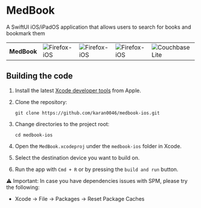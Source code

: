 # MedBook
A SwiftUI iOS/iPadOS application that allows users to search for books and bookmark them


<table>
  <tr>
    <th style="border: none;"><strong>MedBook</strong></th>
    <td style="border: none;"><img src="https://img.shields.io/badge/Xcode-16.2-blue?logo=Xcode&logoColor=white" alt="Firefox-iOS"></td>
    <td style="border: none;"><img src="https://img.shields.io/badge/Swift-6.0.3-red?logo=Swift&logoColor=white" alt="Firefox-iOS"></td>
    <td style="border: none;"><img src="https://img.shields.io/badge/iOS-18.0+-green?logo=apple&logoColor=white" alt="Firefox-iOS"></td>
    <td style="border: none;"><img src="https://img.shields.io/badge/Couchbase_Lite-3.2.2-red?logo=couchbase&logoColor=white" alt="Couchbase Lite"></td>
  </tr>
</table>


## Building the code

1. Install the latest [Xcode developer tools](https://developer.apple.com/download/all/) from Apple.
  
2. Clone the repository:
    ```shell
    git clone https://github.com/karan0046/medbook-ios.git
    ```
3. Change directories to the project root:
    ```shell
    cd medbook-ios
    ```
5. Open the `MedBook.xcodeproj` under the `medbook-ios` folder in Xcode.
1. Select the destination device you want to build on.
1. Run the app with `Cmd + R` or by pressing the `build and run` button.

⚠️ Important: In case you have dependencies issues with SPM, please try the following:
- Xcode -> File -> Packages -> Reset Package Caches


